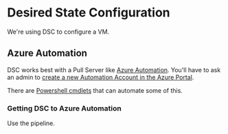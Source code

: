 # Desired State Configuration

We're using DSC to configure a VM.

## Azure Automation
DSC works best with a Pull Server like [Azure Automation](https://docs.microsoft.com/en-us/azure/automation/automation-intro).
You'll have to ask an admin to [create a new Automation Account in the Azure Portal](https://portal.azure.com/#create/Microsoft.AutomationAccount).

There are [Powershell cmdlets](https://docs.microsoft.com/en-us/powershell/module/azurerm.automation/?view=azurermps-1.7.0) that can automate some of this.

### Getting DSC to Azure Automation
Use the pipeline.